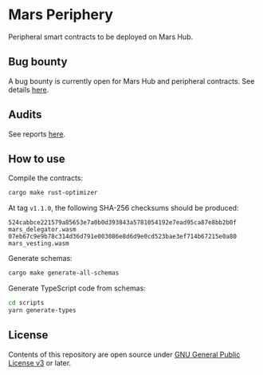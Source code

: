 # Mars Periphery

Peripheral smart contracts to be deployed on Mars Hub.

## Bug bounty

A bug bounty is currently open for Mars Hub and peripheral contracts. See details [here](https://immunefi.com/bounty/mars/).

## Audits

See reports [here](https://github.com/mars-protocol/mars-audits/tree/main/periphery).

## How to use

Compile the contracts:

```bash
cargo make rust-optimizer
```

At tag `v1.1.0`, the following SHA-256 checksums should be produced:

```plain
524cabbce221579a85653e7a0b0d393843a5781054192e7ead95ca87e8bb2b0f  mars_delegator.wasm
07eb67c9e9b78c314d36d791e003086e8d6d9e0cd523bae3ef714b67215e0a80  mars_vesting.wasm
```

Generate schemas:

```bash
cargo make generate-all-schemas
```

Generate TypeScript code from schemas:

```bash
cd scripts
yarn generate-types
```

## License

Contents of this repository are open source under [GNU General Public License v3](./LICENSE) or later.
